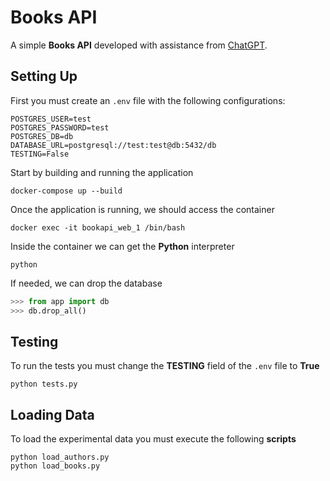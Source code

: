 # Books API

A simple **Books API** developed with assistance from [ChatGPT](https://chat.openai.com/chat).

## Setting Up

First you must create an `.env` file with the following configurations:

```
POSTGRES_USER=test
POSTGRES_PASSWORD=test
POSTGRES_DB=db
DATABASE_URL=postgresql://test:test@db:5432/db
TESTING=False
```

Start by building and running the application

```
docker-compose up --build
```

Once the application is running, we should access the container

```
docker exec -it bookapi_web_1 /bin/bash
```

Inside the container we can get the **Python** interpreter

```
python
```

If needed, we can drop the database

```python
>>> from app import db
>>> db.drop_all()
```

## Testing

To run the tests you must change the **TESTING** field of the `.env` file to **True**

```
python tests.py
```

## Loading Data

To load the experimental data you must execute the following **scripts**

```
python load_authors.py
python load_books.py
```